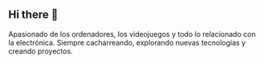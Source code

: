 ## Hi there 👋

Apasionado de los ordenadores, los videojuegos y todo lo relacionado con la electrónica.
Siempre cacharreando, explorando nuevas tecnologías y creando proyectos.
<!--
**trebellarInc/trebellarinc** is a ✨ _special_ ✨ repository because its `README.md` (this file) appears on your GitHub profile.

Here are some ideas to get you started:

- 🔭 I’m currently working on ...
- 🌱 I’m currently learning ...
- 👯 I’m looking to collaborate on ...
- 🤔 I’m looking for help with ...
- 💬 Ask me about ...
- 📫 How to reach me: ...
- 😄 Pronouns: ...
- ⚡ Fun fact: ...
-->

